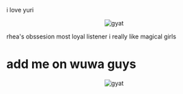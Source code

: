 i love yuri
<p align="center">
  <img src="https://pm1.aminoapps.com/6395/dca162fa27e110c485c76573d0672cc0afac7d03_00.jpg" alt="gyat" />
</p>
<p align="center">
 

rhea's obssesion most loyal listener
i really like magical girls 

# add me on wuwa guys

<p align="center">
  <img src="https://media.discordapp.net/attachments/1389945422067269664/1400041015221682206/image.png?ex=688b314d&is=6889dfcd&hm=6c6d23940d1244d0d068f5f7bb4a4e3a521ac06c1b6d555a52fd73e8d2f0d090&=&format=webp&quality=lossless&width=1423&height=800" alt="gyat" />
</p>
<p align="center">
